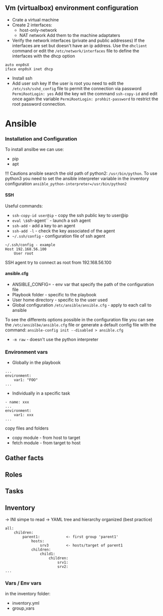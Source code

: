 
## Vm (virtualbox) environment configuration
- Crate a virtual machine 
- Create 2 interfaces:
    - host-only-network
    - NAT network
Add them to the machine adaptaters
- Verify the network interfaces (private and public addresses)
If the interfaces are set but doesn't have an ip address. Use the `dhclient` command or edit the `/etc/network/interfaces` file to define the interfaces with the dhcp option 
```
auto enp0sX
iface enp0sX inet dhcp
```
- Install ssh
- Add user ssh key 
If the user is root you need to edit the `/etc/ssh/sshd_config` file to permit the connection via password `PermiRootLogin: yes`
Add the key wit the command `ssh-copy-id` and edit once again the variable `PermiRootLogin: prohbit-password` to restrict the root password connection.


# Ansible 

### Installation and Configuration
To install ansilbe we can use:
- pip
- apt

!!! Cautions ansible search the old path of python2: `/usr/bin/python`. To use python3 you need to set the ansible interpreter variable in the inventory configuration `ansible_python-interpreter=/usr/bin/python2`

#### SSH 
Useful commands:
- `ssh-copy-id user@ip` - copy the ssh public key to user@ip  
- `eval \`ssh-agent\`` - launch a ssh agent
- `ssh-add` - add a key to an agent
- `ssh-add -l` - check the key associated of the agent
- `~/.ssh/config` - configuration file of ssh agent 
```
~/.ssh/config - example
Host 192.168.56.100
    User root
```
SSH agent try to connect as root from 192.168.56.100 

#### ansible.cfg
- ANSIBLE_CONFIG= - env var that specify the path of the configuration file 
- Playbook folder - specific to the playbook
- User home directory - specific to the user used
- Global configuration `/etc/ansible/ansible.cfg` - apply to each call to ansible

To see the differents options possible in the configuration file you can see the `/etc/ansiblbe/ansible.cfg` file or generate a default config file with the command: `ansible-config init --disabled > ansible.cfg`

- `-m raw` - doesn't use the python interpreter

### Environment vars 

- Globally in the playbook 
```
...
environment:
    var1: "FOO"
...
```
- Individually in a specific task 
```
- name: xxx
...
environment:
    var1: xxx
...
```


copy files and folders
- copy module - from host to target
- fetch module - from target to host



## Gather facts 

## Roles

## Tasks



## Inventory 

-> INI simpe to read 
-> YAML tree and hierarchy organized (best practice)

```
all:
    children:
        parent1:            <- first group 'parent1'
            hosts:
                srv3        <- hosts/target of parent1
            children:
                child1:     
                    children:
                        srv1:
                        srv2:
...
```

### Vars / Env vars

in the inventory folder:
- inventory.yml
- group_vars

